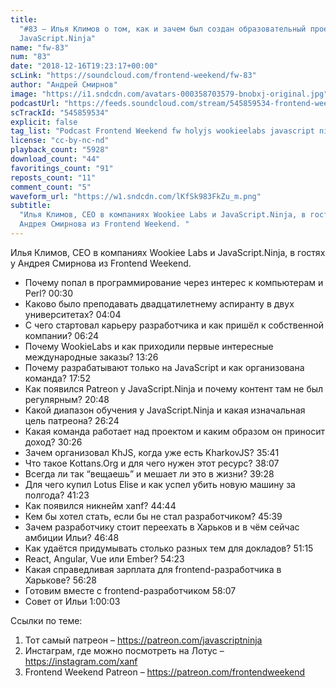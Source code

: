 ```yaml
---
title:
  "#83 – Илья Климов о том, как и зачем был создан образовательный проект
  JavaScript.Ninja"
name: "fw-83"
num: "83"
date: "2018-12-16T19:23:17+00:00"
scLink: "https://soundcloud.com/frontend-weekend/fw-83"
author: "Андрей Смирнов"
image: "https://i1.sndcdn.com/avatars-000358703579-bnobxj-original.jpg"
podcastUrl: "https://feeds.soundcloud.com/stream/545859534-frontend-weekend-fw-83.m4a"
scTrackId: "545859534"
explicit: false
tag_list: "Podcast Frontend Weekend fw holyjs wookieelabs javascript ninja"
license: "cc-by-nc-nd"
playback_count: "5928"
download_count: "44"
favoritings_count: "91"
reposts_count: "11"
comment_count: "5"
waveform_url: "https://w1.sndcdn.com/lKfSk983FkZu_m.png"
subtitle:
  "Илья Климов, CEO в компаниях Wookiee Labs и JavaScript.Ninja, в гостях у
  Андрея Смирнова из Frontend Weekend. "
---
```


Илья Климов, CEO в компаниях Wookiee Labs и JavaScript.Ninja, в гостях у Андрея
Смирнова из Frontend Weekend.

- Почему попал в программирование через интерес к компьютерам и Perl?
  <timecode sec="30">00:30</timecode>
- Каково было преподавать двадцатилетнему аспиранту в двух университетах?
  <timecode sec="244">04:04</timecode>
- С чего стартовал карьеру разработчика и как пришёл к собственной компании?
  <timecode sec="384">06:24</timecode>
- Почему WookieLabs и как приходили первые интересные международные заказы?
  <timecode sec="806">13:26</timecode>
- Почему разрабатывают только на JavaScript и как организована команда?
  <timecode sec="1072">17:52</timecode>
- Как появился Patreon у JavaScript.Ninja и почему контент там не был
  регулярным? <timecode sec="1248">20:48</timecode>
- Какой диапазон обучения у JavaScript.Ninja и какая изначальная цель патреона?
  <timecode sec="1584">26:24</timecode>
- Какая команда работает над проектом и каким образом он приносит доход?
  <timecode sec="1826">30:26</timecode>
- Зачем организовал KhJS, когда уже есть KharkovJS?
  <timecode sec="2141">35:41</timecode>
- Что такое Kottans.Org и для чего нужен этот ресурс?
  <timecode sec="2287">38:07</timecode>
- Всегда ли так “вещаешь” и мешает ли это в жизни?
  <timecode sec="2368">39:28</timecode>
- Для чего купил Lotus Elise и как успел убить новую машину за полгода?
  <timecode sec="2483">41:23</timecode>
- Как появился никнейм xanf? <timecode sec="2684">44:44</timecode>
- Кем бы хотел стать, если бы не стал разработчиком?
  <timecode sec="2739">45:39</timecode>
- Зачем разработчику стоит переехать в Харьков и в чём сейчас амбиции Ильи?
  <timecode sec="2808">46:48</timecode>
- Как удаётся придумывать столько разных тем для докладов?
  <timecode sec="3075">51:15</timecode>
- React, Angular, Vue или Ember? <timecode sec="3263">54:23</timecode>
- Какая справедливая зарплата для frontend-разработчика в Харькове?
  <timecode sec="3388">56:28</timecode>
- Готовим вместе с frontend-разработчиком <timecode sec="3487">58:07</timecode>
- Совет от Ильи <timecode sec="3603">1:00:03</timecode>

Ссылки по теме:

1. Тот самый патреон – <https://patreon.com/javascriptninja>
2. Инстаграм, где можно посмотреть на Лотус – <https://instagram.com/xanf>
3. Frontend Weekend Patreon – <https://patreon.com/frontendweekend>
